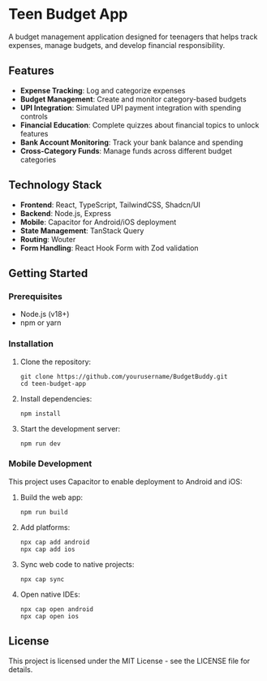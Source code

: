 # Teen Budget App

A budget management application designed for teenagers that helps track expenses, manage budgets, and develop financial responsibility.

## Features

- **Expense Tracking**: Log and categorize expenses
- **Budget Management**: Create and monitor category-based budgets
- **UPI Integration**: Simulated UPI payment integration with spending controls
- **Financial Education**: Complete quizzes about financial topics to unlock features
- **Bank Account Monitoring**: Track your bank balance and spending
- **Cross-Category Funds**: Manage funds across different budget categories

## Technology Stack

- **Frontend**: React, TypeScript, TailwindCSS, Shadcn/UI
- **Backend**: Node.js, Express
- **Mobile**: Capacitor for Android/iOS deployment
- **State Management**: TanStack Query
- **Routing**: Wouter
- **Form Handling**: React Hook Form with Zod validation

## Getting Started

### Prerequisites

- Node.js (v18+)
- npm or yarn

### Installation

1. Clone the repository:
   ```
   git clone https://github.com/yourusername/BudgetBuddy.git
   cd teen-budget-app
   ```

2. Install dependencies:
   ```
   npm install
   ```

3. Start the development server:
   ```
   npm run dev
   ```

### Mobile Development

This project uses Capacitor to enable deployment to Android and iOS:

1. Build the web app:
   ```
   npm run build
   ```

2. Add platforms:
   ```
   npx cap add android
   npx cap add ios
   ```

3. Sync web code to native projects:
   ```
   npx cap sync
   ```

4. Open native IDEs:
   ```
   npx cap open android
   npx cap open ios
   ```

## License

This project is licensed under the MIT License - see the LICENSE file for details.

